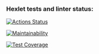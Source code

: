 ### Hexlet tests and linter status:
[![Actions Status](https://github.com/DizzyProtos/python-project-lvl2/workflows/hexlet-check/badge.svg)](https://github.com/DizzyProtos/python-project-lvl2/actions)

[![Maintainability](https://api.codeclimate.com/v1/badges/3c57f72c068f3621b586/maintainability)](https://codeclimate.com/github/DizzyProtos/python-project-lvl2/maintainability)

[![Test Coverage](https://api.codeclimate.com/v1/badges/3c57f72c068f3621b586/test_coverage)](https://codeclimate.com/github/DizzyProtos/python-project-lvl2/test_coverage)

